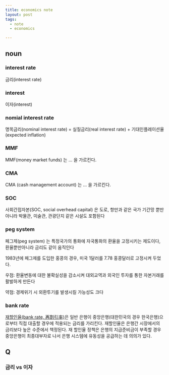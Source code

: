 ```yaml
---
title: economics note
layout: post
tags:
  - note
  - economics

---
```


## noun

### interest rate

금리(interest rate) 

### interest

이자(interest)

### nomial interest rate

명목금리(nominal interest rate) = 실질금리(real interest rate) + 기대인플레이션율(expected inflation)

### MMF

MMF(money market funds) 는 ... 을 가르킨다.

### CMA

CMA (cash management account) 는 ... 을 가르킨다.

### SOC

사회간접자본(SOC, social overhead capital) 은 도로, 항만과 같은 국가 기간망 뿐만아니라 박물관, 미술관, 관광단지 같은 시설도 포함된다

### peg system

페그제(peg system) 는 특정국가의 통화에 자국통화의 환율을 고정시키는 제도이다, 환율뿐만아니라 금리도 같이 움직인다

1983년에 페그제를 도입한 홍콩의 경우, 미국 1달러를 7.78 홍콩달러로 고정시켜 두었다.

우점: 환율변동에 대한 불확실성을 감소시켜 대외교역과 외국인 투자를 통한 자본거래를 활발하게 만든다

약점: 경제위기 시 외환투기를 발생시킬 가능성도 크다

### bank rate

[재할인율(bank rate, 再割引率)](https://ko.wikipedia.org/wiki/%EC%9E%AC%ED%95%A0%EC%9D%B8%EC%9C%A8)은 일반 은행이 중앙은행(대한민국의
경우 한국은행)으로부터 직접 대출할 경우에 적용되는 금리를 가리킨다. 재할인율은 은행간 시장에서의 금리보다 높은 수준에서 책정된다. 재
할인율 정책은 은행의 지급준비금이 부족할 경우 중앙은행이 최종대부자로 나서 은행 시스템에 유동성을 공급하는 데 의의가 있다.


## Q

### 금리 vs 이자
